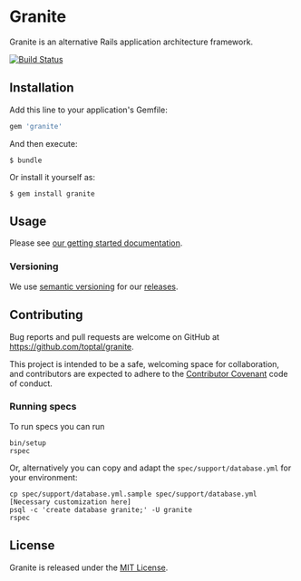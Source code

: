 # Granite

Granite is an alternative Rails application architecture framework.

[![Build Status](https://travis-ci.org/toptal/granite.svg?branch=master)](https://travis-ci.org/toptal/granite)

## Installation

Add this line to your application's Gemfile:

```ruby
gem 'granite'
```

And then execute:

    $ bundle

Or install it yourself as:

    $ gem install granite

## Usage

Please see [our getting started documentation](GETTING_STARTED.md).

### Versioning

We use [semantic versioning](https://semver.org/) for our [releases](https://github.com/toptal/granite/releases).

## Contributing

Bug reports and pull requests are welcome on GitHub at https://github.com/toptal/granite.

This project is intended to be a safe, welcoming space for collaboration, and contributors are expected to adhere to the [Contributor Covenant](http://contributor-covenant.org) code of conduct.

### Running specs

To run specs you can run

```
bin/setup
rspec
```

Or, alternatively you can copy and adapt the `spec/support/database.yml` for your environment:

```
cp spec/support/database.yml.sample spec/support/database.yml
[Necessary customization here]
psql -c 'create database granite;' -U granite
rspec
```

## License

Granite is released under the [MIT License](https://opensource.org/licenses/MIT).
